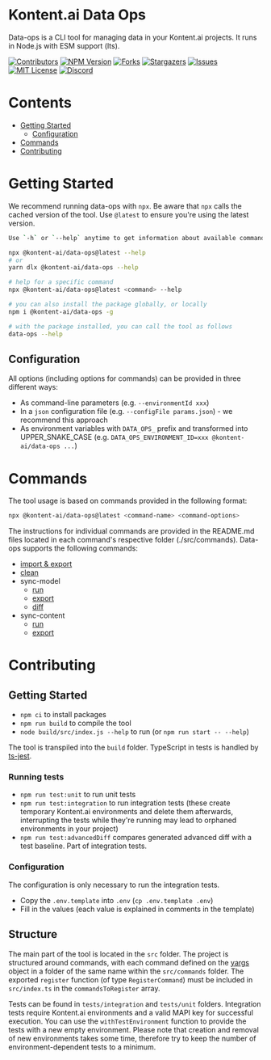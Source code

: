 # Kontent.ai Data Ops

Data-ops is a CLI tool for managing data in your Kontent.ai projects.
It runs in Node.js with ESM support (lts).

[![Contributors][contributors-shield]][contributors-url]
[![NPM Version][npm-shield]][npm-url]
[![Forks][forks-shield]][forks-url]
[![Stargazers][stars-shield]][stars-url]
[![Issues][issues-shield]][issues-url]
[![MIT License][license-shield]][license-url]
[![Discord][discord-shield]][discord-url]

# Contents

* [Getting Started](#getting-started)
  * [Configuration](#configuration)
* [Commands](#commands)
* [Contributing](#contributing)

# Getting Started

We recommend running data-ops with `npx`. Be aware that `npx` calls the cached version of the tool. Use `@latest` to ensure you're using the latest version.
```bash
Use `-h` or `--help` anytime to get information about available commands and their options.

npx @kontent-ai/data-ops@latest --help
# or
yarn dlx @kontent-ai/data-ops --help

# help for a specific command
npx @kontent-ai/data-ops@latest <command> --help

# you can also install the package globally, or locally
npm i @kontent-ai/data-ops -g

# with the package installed, you can call the tool as follows
data-ops --help
```

## Configuration

All options (including options for commands) can be provided in three different ways:
* As command-line parameters (e.g. `--environmentId xxx`)
* In a `json` configuration file (e.g. `--configFile params.json`) - we recommend this approach
* As environment variables with `DATA_OPS_` prefix and transformed into UPPER_SNAKE_CASE (e.g. `DATA_OPS_ENVIRONMENT_ID=xxx @kontent-ai/data-ops ...`)

# Commands

The tool usage is based on commands provided in the following format:

```bash
npx @kontent-ai/data-ops@latest <command-name> <command-options>
```

The instructions for individual commands are provided in the README.md files located in each command's respective folder (./src/commands). Data-ops supports the following commands:
- [import & export](./src/commands/importExport/README.md)
- [clean](./src/commands/clean/README.md)
- sync-model
  - [run](./src/commands/syncModel/run/README.md)
  - [export](./src/commands/syncModel/export/README.md)
  - [diff](./src/commands/syncModel/diff/README.md)
- sync-content
  - [run](./src/commands/syncContent/run/README.md)
  - [export](./src/commands/syncContent/export/README.md)

# Contributing

## Getting Started

* `npm ci` to install packages
* `npm run build` to compile the tool
* `node build/src/index.js --help` to run (or `npm run start -- --help`)

The tool is transpiled into the `build` folder.
TypeScript in tests is handled by [ts-jest](https://www.npmjs.com/package/ts-jest).

### Running tests

* `npm run test:unit` to run unit tests
* `npm run test:integration` to run integration tests (these create temporary Kontent.ai environments and delete them afterwards, interrupting the tests while they're running may lead to orphaned environments in your project)
* `npm run test:advancedDiff` compares generated advanced diff with a test baseline. Part of integration tests.

### Configuration

The configuration is only necessary to run the integration tests.

* Copy the `.env.template` into `.env` (`cp .env.template .env`)
* Fill in the values (each value is explained in comments in the template)

## Structure

The main part of the tool is located in the `src` folder.
The project is structured around commands, with each command defined on the [yargs](https://yargs.js.org/) object in a folder of the same name within the `src/commands` folder.
The exported `register` function (of type `RegisterCommand`) must be included in `src/index.ts` in the `commandsToRegister` array.

Tests can be found in `tests/integration` and `tests/unit` folders.
Integration tests require Kontent.ai environments and a valid MAPI key for successful execution.
You can use the `withTestEnvironment` function to provide the tests with a new empty environment.
Please note that creation and removal of new environments takes some time, therefore try to keep the number of environment-dependent tests to a minimum.

[contributors-shield]: https://img.shields.io/github/contributors/kontent-ai/data-ops.svg?style=for-the-badge
[contributors-url]: https://github.com/kontent-ai/data-ops/graphs/contributors
[forks-shield]: https://img.shields.io/github/forks/kontent-ai/data-ops.svg?style=for-the-badge
[forks-url]: https://github.com/kontent-ai/data-ops/network/members
[stars-shield]: https://img.shields.io/github/stars/kontent-ai/data-ops.svg?style=for-the-badge
[stars-url]: https://github.com/kontent-ai/data-ops/stargazers
[issues-shield]: https://img.shields.io/github/issues/kontent-ai/data-ops.svg?style=for-the-badge
[issues-url]:https://github.com/kontent-ai/data-ops/issues
[license-shield]: https://img.shields.io/github/license/kontent-ai/data-ops.svg?style=for-the-badge
[license-url]:https://github.com/kontent-ai/data-ops/blob/master/LICENSE.md
[discord-shield]: https://img.shields.io/discord/821885171984891914?color=%237289DA&label=Kontent.ai%20Discord&logo=discord&style=for-the-badge
[discord-url]: https://discord.com/invite/SKCxwPtevJ
[npm-url]: https://www.npmjs.com/package/@kontent-ai/data-ops
[npm-shield]: https://img.shields.io/npm/v/%40kontent-ai%2Fdata-ops?style=for-the-badge&logo=npm&color=%23CB0000
